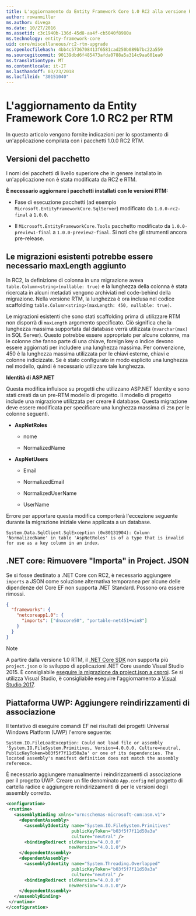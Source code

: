 ```yaml
---
title: L'aggiornamento da Entity Framework Core 1.0 RC2 alla versione RTM - Core a Entity Framework
author: rowanmiller
ms.author: divega
ms.date: 10/27/2016
ms.assetid: c3c1940b-136d-45d8-aa4f-cb5040f8980a
ms.technology: entity-framework-core
uid: core/miscellaneous/rc2-rtm-upgrade
ms.openlocfilehash: 4bb4c5736708413f6581cad250b089b7bc22a559
ms.sourcegitcommit: 90139dbd6f485473afda0788a5a314c9aa601ea0
ms.translationtype: MT
ms.contentlocale: it-IT
ms.lasthandoff: 03/23/2018
ms.locfileid: "30151040"
---
```

# <a name="upgrading-from-ef-core-10-rc2-to-rtm"></a>L'aggiornamento da Entity Framework Core 1.0 RC2 per RTM

In questo articolo vengono fornite indicazioni per lo spostamento di un'applicazione compilata con i pacchetti 1.0.0 RC2 RTM.

## <a name="package-versions"></a>Versioni del pacchetto

I nomi dei pacchetti di livello superiore che in genere installato in un'applicazione non è stata modificata da RC2 e RTM.

**È necessario aggiornare i pacchetti installati con le versioni RTM:**

* Fase di esecuzione pacchetti (ad esempio `Microsoft.EntityFrameworkCore.SqlServer`) modificato da `1.0.0-rc2-final` a `1.0.0`.

* Il `Microsoft.EntityFrameworkCore.Tools` pacchetto modificato da `1.0.0-preview1-final` a `1.0.0-preview2-final`. Si noti che gli strumenti ancora pre-release.

## <a name="existing-migrations-may-need-maxlength-added"></a>Le migrazioni esistenti potrebbe essere necessario maxLength aggiunto

In RC2, la definizione di colonna in una migrazione aveva `table.Column<string>(nullable: true)` e la lunghezza della colonna è stata ricercata in alcuni metadati vengono archiviati nel code-behind della migrazione. Nella versione RTM, la lunghezza è ora inclusa nel codice scaffolding `table.Column<string>(maxLength: 450, nullable: true)`.

Le migrazioni esistenti che sono stati scaffolding prima di utilizzare RTM non disporrà di `maxLength` argomento specificato. Ciò significa che la lunghezza massima supportata dal database verrà utilizzata (`nvarchar(max)` in SQL Server). Questo potrebbe essere appropriato per alcune colonne, ma le colonne che fanno parte di una chiave, foreign key o indice devono essere aggiornati per includere una lunghezza massima. Per convenzione, 450 è la lunghezza massima utilizzata per le chiavi esterne, chiavi e colonne indicizzate. Se è stato configurato in modo esplicito una lunghezza nel modello, quindi è necessario utilizzare tale lunghezza.

**Identità di ASP.NET**

Questa modifica influisce su progetti che utilizzano ASP.NET Identity e sono stati creati da un pre-RTM modello di progetto. Il modello di progetto include una migrazione utilizzata per creare il database. Questa migrazione deve essere modificata per specificare una lunghezza massima di `256` per le colonne seguenti.

*  **AspNetRoles**

    * nome

    * NormalizedName

*  **AspNetUsers**

   * Email

   * NormalizedEmail

   * NormalizedUserName

   * UserName

Errore per apportare questa modifica comporterà l'eccezione seguente durante la migrazione iniziale viene applicata a un database.

    System.Data.SqlClient.SqlException (0x80131904): Column 'NormalizedName' in table 'AspNetRoles' is of a type that is invalid for use as a key column in an index.

## <a name="net-core-remove-imports-in-projectjson"></a>.NET core: Rimuovere "Importa" in Project. JSON

Se si fosse destinato a .NET Core con RC2, è necessario aggiungere `imports` a JSON come soluzione alternativa temporanea per alcune delle dipendenze del Core EF non supporta .NET Standard. Possono ora essere rimossi.

``` json
{
  "frameworks": {
    "netcoreapp1.0": {
      "imports": ["dnxcore50", "portable-net451+win8"]
    }
  }
}
```

> [!NOTE]  
> A partire dalla versione 1.0 RTM, il [.NET Core SDK](https://www.microsoft.com/net/download/core) non supporta più `project.json` o lo sviluppo di applicazioni .NET Core usando Visual Studio 2015. È consigliabile [eseguire la migrazione da project.json a csproj](https://docs.microsoft.com/dotnet/articles/core/migration/). Se si utilizza Visual Studio, è consigliabile eseguire l'aggiornamento a [Visual Studio 2017](https://www.visualstudio.com/downloads/).

## <a name="uwp-add-binding-redirects"></a>Piattaforma UWP: Aggiungere reindirizzamenti di associazione

Il tentativo di eseguire comandi EF nei risultati dei progetti Universal Windows Platform (UWP) l'errore seguente:

    System.IO.FileLoadException: Could not load file or assembly 'System.IO.FileSystem.Primitives, Version=4.0.0.0, Culture=neutral, PublicKeyToken=b03f5f7f11d50a3a' or one of its dependencies. The located assembly's manifest definition does not match the assembly reference.

È necessario aggiungere manualmente i reindirizzamenti di associazione per il progetto UWP. Creare un file denominato `App.config` nel progetto di cartella radice e aggiungere reindirizzamenti di per le versioni degli assembly corretto.

``` xml
<configuration>
 <runtime>
   <assemblyBinding xmlns="urn:schemas-microsoft-com:asm.v1">
     <dependentAssembly>
       <assemblyIdentity name="System.IO.FileSystem.Primitives"
                         publicKeyToken="b03f5f7f11d50a3a"
                         culture="neutral" />
       <bindingRedirect oldVersion="4.0.0.0"
                        newVersion="4.0.1.0"/>
     </dependentAssembly>
     <dependentAssembly>
       <assemblyIdentity name="System.Threading.Overlapped"
                         publicKeyToken="b03f5f7f11d50a3a"
                         culture="neutral" />
       <bindingRedirect oldVersion="4.0.0.0"
                        newVersion="4.0.1.0"/>
     </dependentAssembly>
   </assemblyBinding>
 </runtime>
</configuration>
```
